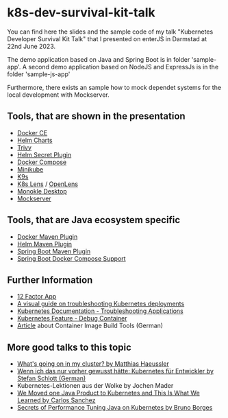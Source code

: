 # k8s-dev-survival-kit-talk

You can find here the slides and the sample code of my talk "Kubernetes Developer Survival Kit Talk" that I presented on enterJS in Darmstad at 22nd June 2023.

The demo application based on Java and Spring Boot is in folder 'sample-app'.
A second demo application based on NodeJS and ExpressJs is in the folder 'sample-js-app'

Furthermore, there exists an sample how to mock dependet systems for the local development with Mockserver.


## Tools, that are shown in the presentation
- [Docker CE](https://docs.docker.com/get-started/overview/)
- [Helm Charts](https://helm.sh/)
- [Trivy](https://aquasecurity.github.io/trivy/)
- [Helm Secret Plugin](https://github.com/jkroepke/helm-secrets)
- [Docker Compose](https://docs.docker.com/compose/)
- [Minikube](https://minikube.sigs.k8s.io/docs/)
- [K9s](https://k9scli.io/)
- [K8s Lens](https://k8slens.dev/) / [OpenLens](https://github.com/MuhammedKalkan/OpenLens)
- [Monokle Desktop](https://monokle.io/desktop)
- [Mockserver](https://www.mock-server.com)

## Tools, that are Java ecosystem specific
- [Docker Maven Plugin](https://dmp.fabric8.io/)
- [Helm Maven Plugin](https://github.com/kokuwaio/helm-maven-plugin)
- [Spring Boot Maven Plugin](https://docs.spring.io/spring-boot/docs/current/maven-plugin/reference/htmlsingle/)
- [Spring Boot Docker Compose Support](https://docs.spring.io/spring-boot/docs/3.1.0/reference/html/features.html#features.docker-compose)

## Further Information
- [12 Factor App](https://12factor.net/)
- [A visual guide on troubleshooting Kubernetes deployments](https://learnk8s.io/troubleshooting-deployments)
- [Kubernetes Documentation - Troubleshooting Applications](https://kubernetes.io/docs/tasks/debug/debug-application/)
- [Kubernetes Feature - Debug Container](https://kubernetes.io/docs/tasks/debug/debug-application/debug-running-pod/#ephemeral-container)
- [Article](https://www.informatik-aktuell.de/entwicklung/methoden/container-images-deep-dive-101-wege-zum-bauen-und-bereitstellen.html) about Container Image Build Tools (German)

## More good talks to this topic
- [What's going on in my cluster? by Matthias Haeussler](https://speakerdeck.com/maeddes/whats-going-on-in-my-cluster)
- [Wenn ich das nur vorher gewusst hätte: Kubernetes für Entwickler by Stefan Schlott (German)](https://entwicklertag.de/karlsruhe/2022/Wenn_ich_das_nur_vorher_gewusst_haette-_Kubernetes_fuer_Entwickler/Kubernetes%20f%C3%BCr%20Entwickler.pdf)
- Kubernetes-Lektionen aus der Wolke by Jochen Mader
- [We Moved one Java Product to Kubernetes and This Is What We Learned by Carlos Sanchez](https://vimeo.com/747698681)
- [Secrets of Performance Tuning Java on Kubernetes by Bruno Borges](https://vimeo.com/748031919)